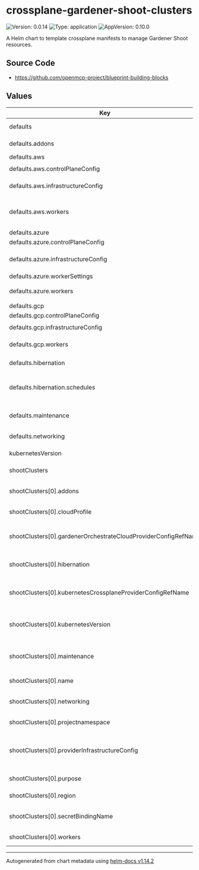 

# crossplane-gardener-shoot-clusters

![Version: 0.0.14](https://img.shields.io/badge/Version-0.0.14-informational?style=flat-square) ![Type: application](https://img.shields.io/badge/Type-application-informational?style=flat-square) ![AppVersion: 0.10.0](https://img.shields.io/badge/AppVersion-0.10.0-informational?style=flat-square)

A Helm chart to template crossplane manifests to manage Gardener Shoot resources.

## Source Code

* <https://github.com/openmcp-project/blueprint-building-blocks>

## Values

| Key | Type | Default | Description |
|-----|------|---------|-------------|
| defaults | object | - | defaults contains default values which should NOT be overriden by upstream helm chart! |
| defaults.addons | object | `{"kubernetesDashboard":{"enabled":false},"nginxIngress":{"enabled":false}}` | [addons](https://github.com/gardener/gardener/blob/master/docs/api-reference/core.md#core.gardener.cloud/v1beta1.Addons) contains information about enabled/disabled addons and their configuration. |
| defaults.aws | object | - | aws contains [hypescaler specific](https://github.com/gardener/gardener/blob/master/docs/api-reference/core.md#provider) information. |
| defaults.aws.controlPlaneConfig | object | `{"apiVersion":"aws.provider.extensions.gardener.cloud/v1alpha1","cloudControllerManager":{"useCustomRouteController":true},"kind":"ControlPlaneConfig","storage":{"managedDefaultClass":true}}` | [controlPlaneConfig](https://github.com/gardener/gardener-extension-provider-aws/blob/master/docs/usage/usage.md) |
| defaults.aws.infrastructureConfig | object | `{"apiVersion":"aws.provider.extensions.gardener.cloud/v1alpha1","kind":"InfrastructureConfig","networks":{"vpc":{"cidr":"10.180.0.0/16"},"zones":[{"internal":"10.180.48.0/20","name":"eu-west-1a","public":"10.180.32.0/20","workers":"10.180.0.0/19"}]}}` | [infrastructureConfig](https://github.com/gardener/gardener-extension-provider-aws/blob/master/docs/usage/usage.md) |
| defaults.aws.workers | list | `[{"cri":{"name":"containerd"},"machine":{"architecture":"amd64","image":{"name":"gardenlinux","version":"1877.2.0"},"type":"c3.2xlarge"},"maxSurge":1,"maximum":4,"minimum":1,"name":"worker-hmyoy","providerConfig":{"apiVersion":"aws.provider.extensions.gardener.cloud/v1alpha1","instanceMetadataOptions":{"httpPutResponseHopLimit":2,"httpTokens":"required"},"kind":"WorkerConfig"},"volume":{"size":"50Gi","type":"gp3"},"zones":["eu-central-1a"]}]` | [workers](https://github.com/gardener/gardener/blob/master/docs/api-reference/core.md#core.gardener.cloud/v1beta1.Worker) is a list of worker groups. |
| defaults.azure | object | - | azure contains [hypescaler specific](https://github.com/gardener/gardener/blob/master/docs/api-reference/core.md#provider) information. |
| defaults.azure.controlPlaneConfig | object | `{"apiVersion":"azure.provider.extensions.gardener.cloud/v1alpha1","kind":"ControlPlaneConfig"}` | [controlPlaneConfig](https://github.com/gardener/gardener-extension-provider-azure/blob/master/docs/usage/usage.md#controlplaneconfig) |
| defaults.azure.infrastructureConfig | object | `{"apiVersion":"azure.provider.extensions.gardener.cloud/v1alpha1","kind":"InfrastructureConfig","networks":{"vnet":{"cidr":"10.180.0.0/16"},"workers":"10.180.0.0/16"},"zoned":true}` | [infrastructureConfig](https://github.com/gardener/gardener/blob/master/docs/api-reference/core.md#provider) contains the provider-specific infrastructure config blob. Please look up the concrete definition in the documentation of your provider extension.    [infrastructureConfig](https://github.com/gardener/gardener-extension-provider-azure/blob/master/docs/usage/usage.md#infrastructureconfig) |
| defaults.azure.workerSettings | object | `{"sshAccess":{"enabled":true}}` | [](https://github.com/gardener/gardener-extension-provider-azure/tree/master) |
| defaults.azure.workers | list | `[{"cri":{"name":"containerd"},"machine":{"architecture":"amd64","image":{"name":"gardenlinux","version":"1877.2.0"},"type":"Standard_A4_v2"},"maxSurge":1,"maximum":2,"minimum":1,"name":"worker-qrnz5","volume":{"size":"50Gi","type":"StandardSSD_LRS"},"zones":["1"]}]` | [workers](https://github.com/gardener/gardener/blob/master/docs/api-reference/core.md#core.gardener.cloud/v1beta1.Worker) is a list of worker groups. |
| defaults.gcp | object | - | gcp contains [hypescaler specific](https://github.com/gardener/gardener/blob/master/docs/api-reference/core.md#provider) information. |
| defaults.gcp.controlPlaneConfig | object | `{"apiVersion":"gcp.provider.extensions.gardener.cloud/v1alpha1","kind":"ControlPlaneConfig","zone":"europe-west1-b"}` | [controlPlaneConfig](https://github.com/gardener/gardener-extension-provider-gcp/blob/master/docs/usage/usage.md) |
| defaults.gcp.infrastructureConfig | object | `{"apiVersion":"gcp.provider.extensions.gardener.cloud/v1alpha1","kind":"InfrastructureConfig","networks":{"workers":"10.180.0.0/16"}}` | [infrastructureConfig](https://github.com/gardener/gardener-extension-provider-gcp/blob/master/docs/usage/usage.md) |
| defaults.gcp.workers | list | `[{"machine":{"image":{"name":"gardenlinux","version":"1877.2.0"},"type":"n2-standard-8"},"maxSurge":1,"maxUnavailable":0,"maximum":3,"minimum":1,"name":"worker","volume":{"encrypted":true,"size":"50Gi","type":"pd-standard"},"zones":["europe-west1-b"]}]` | [workers](https://github.com/gardener/gardener/blob/master/docs/api-reference/core.md#core.gardener.cloud/v1beta1.Worker) is a list of worker groups. |
| defaults.hibernation | object | - | [hibernation](https://github.com/gardener/gardener/blob/master/docs/api-reference/core.md#core.gardener.cloud/v1beta1.Hibernation) contains information whether the Shoot is suspended or not. |
| defaults.hibernation.schedules | list | `[{"end":"00 08 * * 1,2,3,4,5","location":"Europe/Berlin","start":"00 21 * * 1,2,3,4,5"}]` | [schedules](https://github.com/gardener/gardener/blob/master/docs/api-reference/core.md#core.gardener.cloud/v1beta1.HibernationSchedule)  determines the hibernation schedule of a Shoot. A Shoot will be regularly hibernated at each start time and will be woken up at each end time. Start or End can be omitted, though at least one of each has to be specified. |
| defaults.maintenance | object | `{"autoUpdate":{"kubernetesVersion":false,"machineImageVersion":true},"confineSpecUpdateRollout":true,"timeWindow":{"begin":"120000+0000","end":"130000+0000"}}` | [maintenance](https://github.com/gardener/gardener/blob/master/docs/api-reference/core.md#core.gardener.cloud/v1beta1.Maintenance) contains information about the time window for maintenance operations and which operations should be performed. |
| defaults.networking | object | `{"nodes":"10.180.0.0/16","type":"calico"}` | [networking](https://github.com/gardener/gardener/blob/master/docs/api-reference/core.md#core.gardener.cloud/v1beta1.Networking) contains information about cluster networking such as CNI Plugin type, CIDRs, …etc. |
| kubernetesVersion | string | `"1.30.3"` | kubernetesVersion defines gardener shoot cluster kubernetes version. |
| shootClusters | list | - | shootClusters contains information and configuration of Gardener shoot clusters via [crossplane provider kubernetes](https://marketplace.upbound.io/providers/crossplane-contrib/provider-kubernetes/v0.10.0). |
| shootClusters[0].addons | list | `[]` | [addons](https://github.com/gardener/gardener/blob/master/docs/api-reference/core.md#core.gardener.cloud/v1beta1.Addons) contains information about enabled/disabled addons and their configuration. Setting this value will override .gardener.defaults.addons for this shoot cluster! |
| shootClusters[0].cloudProfile | string | `""` | cloudProfile is a name of a [CloudProfile object](https://github.com/gardener/gardener/blob/master/docs/api-reference/core.md#cloudprofile). This field is immutable. E.g. gcp / azure / aws |
| shootClusters[0].gardenerOrchestrateCloudProviderConfigRefName | string | `""` | gardenerOrchestrateCloudProviderConfigRefName needs to match crossplane provider configuration reference name (identifier) of SAP garden cluster control plane! (.shootClusters[*].kubernetesCrossplaneProviderConfigRefName) |
| shootClusters[0].hibernation | list | `[]` | [hibernation](https://github.com/gardener/gardener/blob/master/docs/api-reference/core.md#core.gardener.cloud/v1beta1.Hibernation) contains information whether the Shoot is suspended or not. Setting this value will override .gardener.defaults.hibernation for this shoot cluster! |
| shootClusters[0].kubernetesCrossplaneProviderConfigRefName | string | `""` | kubernetesCrossplaneProviderConfigRefName needs to match crossplane provider configuration reference name (identifier) of SAP garden cluster control plane! (.shootClusters[*].kubernetesCrossplaneProviderConfigRefName) |
| shootClusters[0].kubernetesVersion | string | `"1.30.3"` | kubernetes[Version](https://github.com/gardener/gardener/blob/master/docs/api-reference/core.md#core.gardener.cloud/v1beta1.Kubernetes) is the semantic Kubernetes version to use for the Shoot cluster. Defaults to the highest supported minor and patch version given in the referenced cloud profile. The version can be omitted completely or partially specified, e.g. <major>.<minor>. |
| shootClusters[0].maintenance | list | `[]` | [maintenance](https://github.com/gardener/gardener/blob/master/docs/api-reference/core.md#core.gardener.cloud/v1beta1.Maintenance) contains information about the time window for maintenance operations and which operations should be performed. Setting this value will override .gardener.defaults.maintenance for this shoot cluster! |
| shootClusters[0].name | string | `""` | name defines technical gardener shoot cluster. Max length 15 and must only be lowercase letters, numbers and hyphens! |
| shootClusters[0].networking | list | `[]` | [networking](https://github.com/gardener/gardener/blob/master/docs/api-reference/core.md#core.gardener.cloud/v1beta1.Networking) contains information about cluster networking such as CNI Plugin type, CIDRs, …etc. Setting this value will override .gardener.defaults.networking for this shoot cluster! |
| shootClusters[0].projectnamespace | string | `"ns1"` | gardener project name. Starts with "garden..." e.g. "garden-aas-dt" |
| shootClusters[0].providerInfrastructureConfig | list | `[]` | [infrastructureConfig](https://github.com/gardener/gardener/blob/master/docs/api-reference/core.md#provider) contains the provider-specific infrastructure config blob. Please look up the concrete definition in the documentation of your provider extension. Setting this value will override .gardener.defaults.infrastructureConfig for this shoot cluster! |
| shootClusters[0].purpose | string | `""` | [purpose](https://github.com/gardener/gardener/blob/master/docs/api-reference/core.md#shoot) is the purpose class for this cluster. e.g. evaluation / development / testing / production |
| shootClusters[0].region | string | `"eu01"` | [region](https://github.com/gardener/gardener/blob/master/docs/api-reference/core.md#shoot) is a name of a region. This field is immutable and content is [cloud profile](https://github.com/gardener/gardener/blob/master/docs/api-reference/core.md#cloudprofile) specific. |
| shootClusters[0].secretBindingName | string | `""` | secretBindingName defines the technical name of [infrastructure secret](https://gardener.cloud/docs/gardener/development/secrets_management/) binding on gardener control plane cluster. e.g. [Secrets of AAS-DT](https://dashboard.garden.canary.k8s.ondemand.com/namespace/garden-aas-dt/secrets) |
| shootClusters[0].workers | list | `[]` | [workers](https://github.com/gardener/gardener/blob/master/docs/api-reference/core.md#core.gardener.cloud/v1beta1.Worker) is a list of worker groups. Setting this value will override .gardener.defaults.workers for this shoot cluster! |

----------------------------------------------
Autogenerated from chart metadata using [helm-docs v1.14.2](https://github.com/norwoodj/helm-docs/releases/v1.14.2)